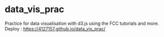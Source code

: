 # data_vis_prac
Practice for data visualisation with d3.js using the FCC tutorials and more.
Deploy : https://4127157.github.io/data_vis_prac/
